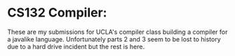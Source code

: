 # CS132 Compiler:

These are my submissions for UCLA's compiler class building a compiler for a javalike language. Unfortunately parts 2 and 3 seem to be lost to history due to a hard drive incident but the rest is here.